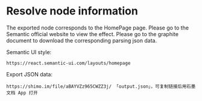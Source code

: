 # Resolve node information

The exported node corresponds to the HomePage page. 
Please go to the Semantic official website to view the effect.
Please go to the graphite document to download the corresponding parsing json data.


Semantic UI style:
```
https://react.semantic-ui.com/layouts/homepage
```

Export JSON data:
```
https://shimo.im/file/aBAYVZz965CWZZ3j/ 「output.json」，可复制链接后用石墨文档 App 打开
```
